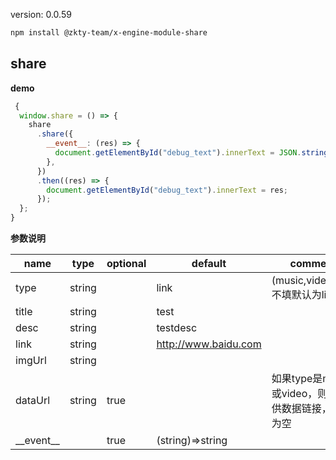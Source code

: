 
version: 0.0.59
``` bash
npm install @zkty-team/x-engine-module-share
```



## share



**demo**
``` js
 {
  window.share = () => {
    share
      .share({
        __event__: (res) => {
          document.getElementById("debug_text").innerText = JSON.stringify(res);
        },
      })
      .then((res) => {
        document.getElementById("debug_text").innerText = res;
      });
  };
}
``` 

	
**参数说明**

| name                        | type      | optional | default   | comment  |
| --------------------------- | --------- | -------- | --------- |--------- |
| type | string |  | link |  (music,video,link) 不填默认为link |
| title | string |  | test |  |
| desc | string |  | testdesc |  |
| link | string |  | http://www.baidu.com |  |
| imgUrl | string |  |  |  |
| dataUrl | string | true |  |  如果type是music或video，则要提供数据链接，默认为空 |
| \_\_event\_\_ |  | true | (string)=>string |  |

    